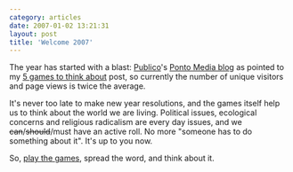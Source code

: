 ```yaml
---
category: articles
date: 2007-01-02 13:21:31
layout: post
title: 'Welcome 2007'
---
```


<p>The year has started with a blast: <a href="http://publico.clix.pt/">Publico</a>'s <a href="http://www.ciberjornalismo.com/pontomedia/">Ponto Media blog</a> as pointed to my <a href="//joaobordalo.com/articles/2006/12/28/5-games-to-think-about">5 games to think about</a> post, so currently the number of unique visitors and page views is twice the average.</p>

<p>It's never too late to make new year resolutions, and the games itself help us to think about the world we are living. Political issues, ecological concerns and religious radicalism are every day issues, and we <del><strike>can</strike></del>/<del><strike>should</strike></del>/must have an active roll. No more "someone has to do something about it". It's up to you now.</p>

<p>So, <a href="//joaobordalo.com/articles/2006/12/28/5-games-to-think-about">play the games</a>, spread the word, and think about it.</p>
